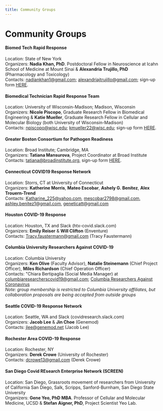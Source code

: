 ```yaml
---
title: Community Groups
---
```

# Community Groups

#### Biomed Tech Rapid Response

Location: State of New York\
Organizers: **Nadia Khan, PhD**. Postdoctoral Fellow in Neuroscience at Icahn School of Medicine at Mount Sinai & **Alexandria Trujillo, PhD** (Pharmacology and Toxicology)\
Contacts: nadiankhan1@gmail.com; alexandriajtrujillo@gmail.com; sign-up form [HERE](https://docs.google.com/forms/d/e/1FAIpQLSfIo7HMJYOuJmDeCG0Is2FLvGHzeU3WN47kcQB7t-fXuYu7XA/viewform).

#### Biomedical Technician Rapid Response Team

Location: University of Wisconsin-Madison; Madison, Wisconsin\
Organizers: **Nicole Piscopo**, Graduate Research Fellow in Biomedical Engineering & **Katie Mueller**, Graduate Research Fellow in Cellular and Molecular Biology (both University of Wisconsin-Madison)\
Contacts: npiscopo@wisc.edu; kmueller22@wisc.edu; sign-up form [HERE](https://docs.google.com/forms/d/e/1FAIpQLSfpZv1Nu0tqAxxoCFSOOQ8WkRKcf_AdRiPXoPtEBPZgc-OCwA/viewform).

#### Greater Boston Consortium for Pathogen Readiness

Location: Broad Institute; Cambridge, MA\
Organizers: **Tatiana Mansurova**, Project Coordinator at Broad Institute\
Contacts: tatiana@broadinstitute.org, sign-up form [HERE](https://docs.google.com/forms/d/e/1FAIpQLScmuCXJib_AF0_eRp43Jp9IQlhU4TpNFv1_xSQIxuvhXh2BWA/viewform).

#### Connecticut COVID19 Response Network

Location: Storrs, CT at University of Connecticut\
Organizers: **Katherine Morris**, **Mateo Escobar**, **Ashely G. Benítez**, **Alex Trouern-Trend**\
Contacts: Katharine_225@yahoo.com, mescobar2798@gmail.com, ashley.benitez1@gmail.com, geneticatt@gmail.com

#### Houston COVID-19 Response

Location: Houston, TX and Slack (htx-covid.slack.com)\
Organizers: **Emily Reiser** & **Will Clifton** (Enventure)\
Contacts: Tracy.faustermann@gmail.com (Tracy Faustermann)

#### Columbia University Researchers Against COVID-19

Location: Columbia University\
Organizers: **Ken Olive** (Faculty Advisor), **Natalie Steinemann** (Chief Project Officer), **Miles Richardson** (Chief Operation Officer)\
Contacts: "Chiara Bertipaglia (Social Media Manager) at columbiaresearcherscovid19@gmail.com; [Columbia Researchers Against Coronavirus](https://www.olivelab.org/columbia-researchers-against-coronavirus.html)\
*Note: group membership is restricted to Columbia University affiliates, but collaboration proposals are being accepted from outside groups*

#### Seattle COVID-19 Response Network

Location: Seattle, WA and Slack (covidresearch.slack.com)\
Organizers: **Jacob Lee** & **Jin Choe** (Genemod)\
Contacts: jlee@genemod.net (Jacob Lee)

#### Rochester Area COVID-19 Response

Location: Rochester, NY\
Organizers: **Derek Crowe** (University of Rochester)\
Contacts: dcrowe13@gmail.com (Derek Crowe)



#### San Diego Covid REsearch Enterprise Network (SCREEN)

Location: San Diego, Grassroots movement of researchers from University of California San Diego, Salk, Scripps, Sanford-Burnham, San Diego State University\
Organizers: **Gene Yeo, PhD MBA**. Professor of Cellular and Molecular Medicine, UCSD & **Stefan Aigner, PhD**, Project Scientist Yeo Lab.